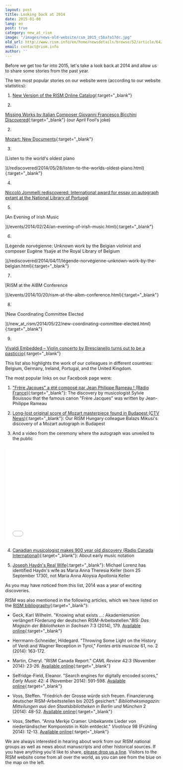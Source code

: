 ```yaml
---
layout: post
title: Looking back at 2014
date: 2015-01-08
lang: en
post: true
category: new_at_rism
image: "/images/news-old-website/csm_2015_c5ba7a17dc.jpg"
old_url: http://www.rism.info/en/home/newsdetails/browse/52/article/64/looking-back-at-2014.html
email: contact@rism.info
author: ''
---
```


Before we get too far into 2015, let's take a look back at 2014 and allow us to share some stories from the past year.


The ten most popular stories on our website were (according to our website statistics):

1. [New Version of the RISM Online Catalog](/new_at_rism/2018/07/16/new-version-of-the-rism-online-catalog.html){:target="_blank"}

1.

[Missing Works by Italian Composer Giovanni Francesco Bicchini Discovered](/rediscovered/2014/04/01/missing-works-by-italian-composer-giovanni.html){:target="_blank"} (our April Fool's joke)

2.

[Mozart: New Documents](/electronic_resources/2014/09/18/mozart-new-documents.html){:target="_blank"}

3.

[Listen to the world's oldest piano

](/rediscovered/2014/05/28/listen-to-the-worlds-oldest-piano.html){:target="_blank"}

4.

[Niccolò Jommelli rediscovered: International award for essay on autograph extant at the National Library of Portugal](/rediscovered/2014/11/17/niccolò-jommelli-rediscovered-international-award.html "external-link-new-window")

5.

[An Evening of Irish Music

](/events/2014/02/24/an-evening-of-irish-music.html){:target="_blank"}

6.

[Légende norvégienne: Unknown work by the Belgian violinist and composer Eugène Ysaÿe at the Royal Library of Belgium

](/rediscovered/2014/04/11/légende-norvégienne-unknown-work-by-the-belgian.html){:target="_blank"}

7.

[RISM at the AIBM Conference

](/events/2014/10/20/rism-at-the-aibm-conference.html){:target="_blank"}

8.

[New Coordinating Committee Elected

](/new_at_rism/2014/05/22/new-coordinating-committee-elected.html){:target="_blank"}

9.

[Vivaldi Embedded – Violin concerto by Brescianello turns out to be a pasticcio](/rediscovered/2014/08/11/vivaldi-embedded-violin-concerto-by-brescianello.html){:target="_blank"}

This list also highlights the work of our colleagues in different countries: Belgium, Germany, Ireland, Portugal, and the United Kingdom.

The most popular links on our Facebook page were:

1. ["Frère Jacques" a été composé par Jean Philippe Rameau ! (Radio France)](http://www.francemusique.fr/actu-musicale/frere-jacques-ete-compose-par-jean-philippe-rameau-49327){:target="_blank"}: The discovery by musicologist Sylvie Bouissou that the famous canon "Frère Jacques" was written by Jean-Philippe Rameau

2. [Long-lost original score of Mozart masterpiece found in Budapest (CTV News)](http://www.ctvnews.ca/entertainment/long-lost-original-score-of-mozart-masterpiece-found-in-budapest-1.2029216#ixzz3EzxB7wtb){:target="_blank"}: Our RISM Hungary colleague Balazs Mikusi's discovery of a Mozart autograph in Budapest

3. And a video from the ceremony where the autograph was unveiled to the public

<iframe width="560" height="315" src="//www.youtube.com/embed/LAa-Tro_FPU?list=UUSw7Qu4OQujixCfIlKETdkQ" frameborder="0" allowfullscreen></iframe>


4. [Canadian musicologist makes 900 year old discovery (Radio Canada International)](http://www.rcinet.ca/en/2014/10/22/canadian-musicologist-make-900-year-old-discovery/){:target="_blank"}: About early music notation

5. [Joseph Haydn's Real Wife](http://michaelorenz.blogspot.de/2014/09/joseph-haydns-real-wife_11.html){:target="_blank"}: Michael Lorenz has identified Haydn's wife as Maria Anna Theresia Keller (born 25 September 1730), not Maria Anna Aloysia Apollonia Keller

As you may have noticed from this list, 2014 was a year of exciting discoveries.

RISM was also mentioned in the following articles, which we have listed on the [RISM bibliography](/publications/bibliography.html){:target="_blank"}:

- Geck, Karl Wilhelm. "Knowing what exists ...: Akademienunion verlängert Förderung der deutschen RISM-Arbeitsstellen."_BIS: Das Magazin der Bibliotheken in Sachsen_ 7:3 (2014), 179. [Available online](http://nbn-resolving.de/urn:nbn:de:bsz:14-qucosa-156038){:target="_blank"}

- Herrmann-Schneider, Hildegard. "Throwing Some Light on the History of Verdi and Wagner Reception in Tyrol," _Fontes artis musicae_ 61, no. 2 (2014): 163-172.

- Martin, Cheryl. "RISM Canada Report." _CAML Review_ 42:3 (November 2014): 23-26. [Available online](http://pi.library.yorku.ca/ojs/index.php/caml/article/viewFile/39684/35943){:target="_blank"}

- Selfridge-Field, Eleanor. "Search engines for digitally encoded scores," _Early Music_ 42: 4 (November 2014): 591-598. [Available online](http://em.oxfordjournals.org/content/42/4?etoc){:target="_blank"}

- Voss, Steffen. "Friedrich der Grosse würde sich freuen. Finanzierung deutscher RISM-Arbeitsstellen bis 2025 gesichert." _Bibliotheksmagazin: Mitteilungen aus den Staatsbibliotheken in Berlin und München_ 2 (2014): 48-52. [Available online](http://staatsbibliothek-berlin.de/fileadmin/user_upload/zentrale_Seiten/ueber_uns/pdf/Bibliotheksmagazin/Bibliotheksmagazin_2014-2.pdf){:target="_blank"}

- Voss, Steffen. "Anna Merkje Cramer. Unbekannte Lieder von niederländischer Komponistin in Köln entdeckt." _VivaVoce_ 98 (Frühling 2014): 12-13. [Available online](http://www.nederlandsmuziekinstituut.nl/images/pdf/publicaties/extern/vivavoce.pdf){:target="_blank"}

We are always interested in hearing about work from our RISM national groups as well as news about manuscripts and other historical sources. If you have anything you'd like to share, [please drop us a line](mailto:contact@rism.info). Visitors to the RISM website come from all over the world, as you can see from the blue on the map on the left.